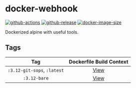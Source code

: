 # docker-webhook

[![github-actions](https://github.com/theohbrothers/docker-webhook/workflows/ci-master-pr/badge.svg)](https://github.com/theohbrothers/docker-webhook/actions)
[![github-release](https://img.shields.io/github/v/release/theohbrothers/docker-webhook?style=flat-square)](https://github.com/theohbrothers/docker-webhook/releases/)
[![docker-image-size](https://img.shields.io/docker/image-size/theohbrothers/docker-webhook/latest)](https://hub.docker.com/r/theohbrothers/docker-webhook)

Dockerized alpine with useful tools.

## Tags

| Tag | Dockerfile Build Context |
|:-------:|:---------:|
| `:3.12-git-sops`, `:latest` | [View](variants/3.12-git-sops ) |
| `:3.12-bare` | [View](variants/3.12-bare ) |
